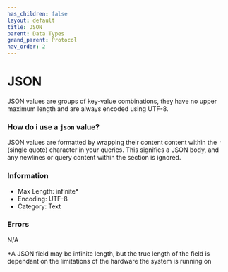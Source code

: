```yaml
---
has_children: false
layout: default
title: JSON
parent: Data Types
grand_parent: Protocol
nav_order: 2
---
```

# JSON
JSON values are groups of key-value combinations, they have no upper maximum length and are always encoded using UTF-8.

### How do i use a `json` value?
JSON values are formatted by wrapping their content content within the `'` (single quote) character in your queries. This signifies a JSON body, and any newlines or query content within the section is ignored.

### Information
- Max Length: infinite\*
- Encoding: UTF-8
- Category: Text

### Errors
N/A


*A JSON field may be infinite length, but the true length of the field is dependant on the limitations of the hardware the system is running on